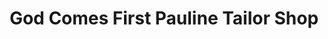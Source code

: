 ---
title: "God Comes First Pauline Tailor Shop"
url: /ganta/god-comes-first-pauline-tailor-shop/
shop: tailor
---